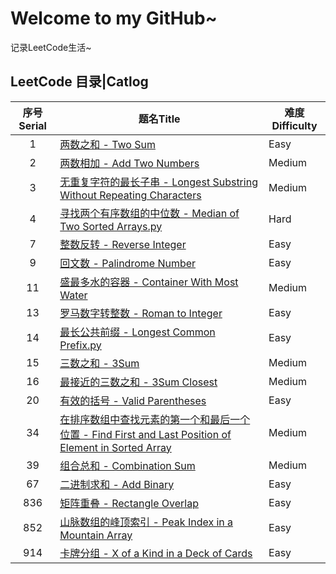 # Welcome to my GitHub~
记录LeetCode生活~

## LeetCode 目录|Catlog
|序号Serial|题名Title|难度Difficulty|
|:---:|---|---|
|1|[两数之和 - Two Sum](https://github.com/MineSimon/LeetCode/blob/master/code/001.%20Two%20Sum.py)|Easy|
|2|[两数相加 - Add Two Numbers](https://github.com/MineSimon/LeetCode/blob/master/code/002.%20Add%20Two%20Numbers.py)|Medium|
|3|[无重复字符的最长子串 - Longest Substring Without Repeating Characters](https://github.com/MineSimon/LeetCode/blob/master/code/003.%20Longest%20Substring%20Without%20Repeating%20Characters.py)|Medium|
|4|[寻找两个有序数组的中位数 - Median of Two Sorted Arrays.py](https://github.com/MineSimon/LeetCode/blob/master/code/004.%20Median%20of%20Two%20Sorted%20Arrays.py)|Hard|
|7|[整数反转 - Reverse Integer](https://github.com/MineSimon/LeetCode/blob/master/code/007.%20Reverse%20Integer.py)|Easy|
|9|[回文数 - Palindrome Number](https://github.com/MineSimon/LeetCode/blob/master/code/009.%20Palindrome%20Number.py)|Easy|
|11|[盛最多水的容器 - Container With Most Water](https://github.com/MineSimon/LeetCode/blob/master/code/011.%20Container%20With%20Most%20Water.py)|Medium|
|13|[罗马数字转整数 - Roman to Integer](https://github.com/MineSimon/LeetCode/blob/master/code/013.%20Roman%20to%20Integer.py)|Easy|
|14|[最长公共前缀 - Longest Common Prefix.py](https://github.com/MineSimon/LeetCode/blob/master/code/014.%20Longest%20Common%20Prefix.py)|Easy|
|15|[三数之和 - 3Sum](https://github.com/MineSimon/LeetCode/blob/master/code/015.%203Sum.py)|Medium|
|16|[最接近的三数之和 - 3Sum Closest](https://github.com/MineSimon/LeetCode/blob/master/code/016.%203Sum%20Closest.py)|Medium|
|20|[有效的括号 - Valid Parentheses](https://github.com/MineSimon/LeetCode/blob/master/code/020.%20Valid%20Parentheses.py)|Easy|
|34|[在排序数组中查找元素的第一个和最后一个位置 - Find First and Last Position of Element in Sorted Array](https://github.com/MineSimon/LeetCode/blob/master/code/034.%20Find%20First%20and%20Last%20Position%20of%20Element%20in%20Sorted%20Array.py)|Medium|
|39|[组合总和 - Combination Sum](https://github.com/MineSimon/LeetCode/blob/master/code/039.%20Combination%20Sum.py)|Medium|
|67|[二进制求和 - Add Binary](https://github.com/MineSimon/LeetCode/blob/master/code/067.%20Add%20Binary.py)|Easy|
|836|[矩阵重叠 - Rectangle Overlap](https://github.com/MineSimon/LeetCode/blob/master/code/836.%20Rectangle%20Overlap.py)|Easy|
|852|[山脉数组的峰顶索引 - Peak Index in a Mountain Array](https://github.com/MineSimon/LeetCode/blob/master/code/852.%20Peak%20Index%20in%20a%20Mountain%20Array.py)|Easy|
|914|[卡牌分组 - X of a Kind in a Deck of Cards](https://github.com/MineSimon/LeetCode/blob/master/code/914.%20X%20of%20a%20Kind%20in%20a%20Deck%20of%20Cards.py)|Easy|
